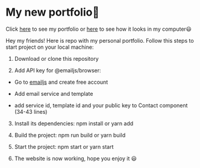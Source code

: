 # My new portfolio🚀

Click [here](https://ksalpern-portfolio.vercel.app/) to see my portfolio or [here](https://www.youtube.com/watch?v=i3-ZOFAFc_Y) to see how it looks in my computer😃

Hey my friends! Here is repo with my personal portfolio. Follow this steps to start project on your local machine:

1. Download or clone this repository

2. Add API key for @emailjs/browser:

- Go to [emailjs](https://www.emailjs.com/) and create free account

- Add email service and template

- add service id, template id and your public key to Contact component (34-43 lines)

3. Install its dependencies: npm install or yarn add

4. Build the project: npm run build or yarn build

5. Start the project: npm start or yarn start

6. The website is now working, hope you enjoy it 😃
